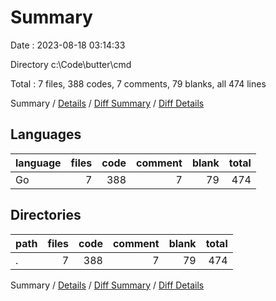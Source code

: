 # Summary

Date : 2023-08-18 03:14:33

Directory c:\\Code\\butter\\cmd

Total : 7 files,  388 codes, 7 comments, 79 blanks, all 474 lines

Summary / [Details](details.md) / [Diff Summary](diff.md) / [Diff Details](diff-details.md)

## Languages
| language | files | code | comment | blank | total |
| :--- | ---: | ---: | ---: | ---: | ---: |
| Go | 7 | 388 | 7 | 79 | 474 |

## Directories
| path | files | code | comment | blank | total |
| :--- | ---: | ---: | ---: | ---: | ---: |
| . | 7 | 388 | 7 | 79 | 474 |

Summary / [Details](details.md) / [Diff Summary](diff.md) / [Diff Details](diff-details.md)